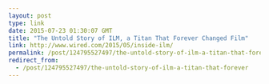 ```yaml
---
layout: post
type: link
date: 2015-07-23 01:30:07 GMT
title: "The Untold Story of ILM, a Titan That Forever Changed Film"
link: http://www.wired.com/2015/05/inside-ilm/
permalink: /post/124795527497/the-untold-story-of-ilm-a-titan-that-forever
redirect_from: 
  - /post/124795527497/the-untold-story-of-ilm-a-titan-that-forever
---
```

